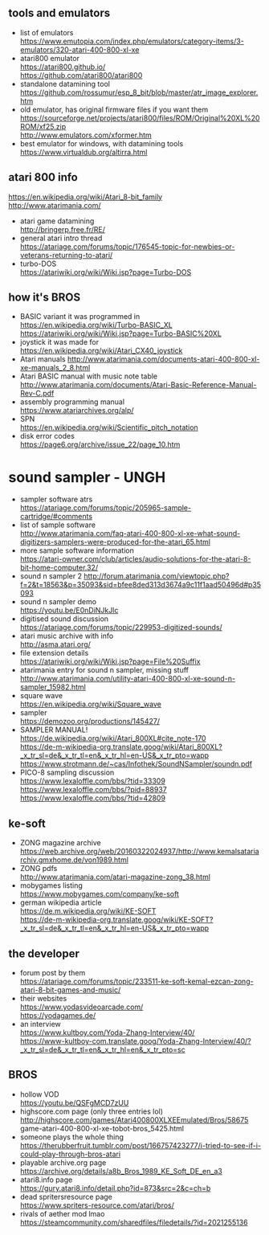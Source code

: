 ## tools and emulators
- list of emulators    
https://www.emutopia.com/index.php/emulators/category-items/3-emulators/320-atari-400-800-xl-xe
- atari800 emulator    
https://atari800.github.io/    
https://github.com/atari800/atari800
- standalone datamining tool    
https://github.com/rossumur/esp_8_bit/blob/master/atr_image_explorer.htm
- old emulator, has original firmware files if you want them    
https://sourceforge.net/projects/atari800/files/ROM/Original%20XL%20ROM/xf25.zip    
http://www.emulators.com/xformer.htm
- best emulator for windows, with datamining tools    
https://www.virtualdub.org/altirra.html

## atari 800 info
https://en.wikipedia.org/wiki/Atari_8-bit_family    
http://www.atarimania.com/
- atari game datamining    
http://bringerp.free.fr/RE/
- general atari intro thread    
https://atariage.com/forums/topic/176545-topic-for-newbies-or-veterans-returning-to-atari/
- turbo-DOS    
https://atariwiki.org/wiki/Wiki.jsp?page=Turbo-DOS

## how it's BROS
- BASIC variant it was programmed in    
https://en.wikipedia.org/wiki/Turbo-BASIC_XL    
https://atariwiki.org/wiki/Wiki.jsp?page=Turbo-BASIC%20XL
- joystick it was made for    
https://en.wikipedia.org/wiki/Atari_CX40_joystick
- Atari manuals
http://www.atarimania.com/documents-atari-400-800-xl-xe-manuals_2_8.html
- Atari BASIC manual with music note table    
http://www.atarimania.com/documents/Atari-Basic-Reference-Manual-Rev-C.pdf
- assembly programming manual    
https://www.atariarchives.org/alp/
- SPN    
https://en.wikipedia.org/wiki/Scientific_pitch_notation
- disk error codes    
https://page6.org/archive/issue_22/page_10.htm

# sound sampler - UNGH
- sampler software atrs    
https://atariage.com/forums/topic/205965-sample-cartridge/#comments
- list of sample software    
http://www.atarimania.com/faq-atari-400-800-xl-xe-what-sound-digitizers-samplers-were-produced-for-the-atari_65.html
- more sample software information    
https://atari-owner.com/club/articles/audio-solutions-for-the-atari-8-bit-home-computer.32/
- sound n sampler 2
http://forum.atarimania.com/viewtopic.php?f=2&t=18563&p=35093&sid=bfee8ded313d3674a9c11f1aad50496d#p35093
- sound n sampler demo    
https://youtu.be/E0nDiNJkJlc
- digitised sound discussion    
https://atariage.com/forums/topic/229953-digitized-sounds/
- atari music archive with info    
http://asma.atari.org/
- file extension details    
https://atariwiki.org/wiki/Wiki.jsp?page=File%20Suffix
- atarimania entry for sound n sampler, missing stuff    
http://www.atarimania.com/utility-atari-400-800-xl-xe-sound-n-sampler_15982.html
- square wave    
https://en.wikipedia.org/wiki/Square_wave
- sampler    
https://demozoo.org/productions/145427/
- SAMPLER MANUAL!    
https://de.wikipedia.org/wiki/Atari_800XL#cite_note-170    
https://de-m-wikipedia-org.translate.goog/wiki/Atari_800XL?_x_tr_sl=de&_x_tr_tl=en&_x_tr_hl=en-US&_x_tr_pto=wapp    
https://www.strotmann.de/~cas/Infothek/SoundNSampler/soundn.pdf
- PICO-8 sampling discussion    
https://www.lexaloffle.com/bbs/?tid=33309    
https://www.lexaloffle.com/bbs/?pid=88937    
https://www.lexaloffle.com/bbs/?tid=42809

## ke-soft
- ZONG magazine archive
https://web.archive.org/web/20160322024937/http://www.kemalsatariarchiv.gmxhome.de/von1989.html
- ZONG pdfs    
http://www.atarimania.com/atari-magazine-zong_38.html
- mobygames listing    
https://www.mobygames.com/company/ke-soft
- german wikipedia article    
https://de.m.wikipedia.org/wiki/KE-SOFT    
https://de-m-wikipedia-org.translate.goog/wiki/KE-SOFT?_x_tr_sl=de&_x_tr_tl=en&_x_tr_hl=en-US&_x_tr_pto=wapp

## the developer
- forum post by them    
https://atariage.com/forums/topic/233511-ke-soft-kemal-ezcan-zong-atari-8-bit-games-and-music/
- their websites    
https://www.yodasvideoarcade.com/    
https://yodagames.de/
- an interview    
https://www.kultboy.com/Yoda-Zhang-Interview/40/    
https://www-kultboy-com.translate.goog/Yoda-Zhang-Interview/40/?_x_tr_sl=de&_x_tr_tl=en&_x_tr_hl=en&_x_tr_pto=sc

## BROS
- hollow VOD    
https://youtu.be/QSFgMCD7zUU
- highscore.com page (only three entries lol)    
http://highscore.com/games/Atari400800XLXEEmulated/Bros/58675
game-atari-400-800-xl-xe-tobot-bros_5425.html
- someone plays the whole thing    
https://therubberfruit.tumblr.com/post/166757423277/i-tried-to-see-if-i-could-play-through-bros-atari
- playable archive.org page    
https://archive.org/details/a8b_Bros_1989_KE_Soft_DE_en_a3
- atari8.info page    
https://gury.atari8.info/detail.php?id=873&src=2&c=ch=b
- dead spritersresource page    
https://www.spriters-resource.com/atari/bros/
- rivals of aether mod lmao    
https://steamcommunity.com/sharedfiles/filedetails/?id=2021255136
